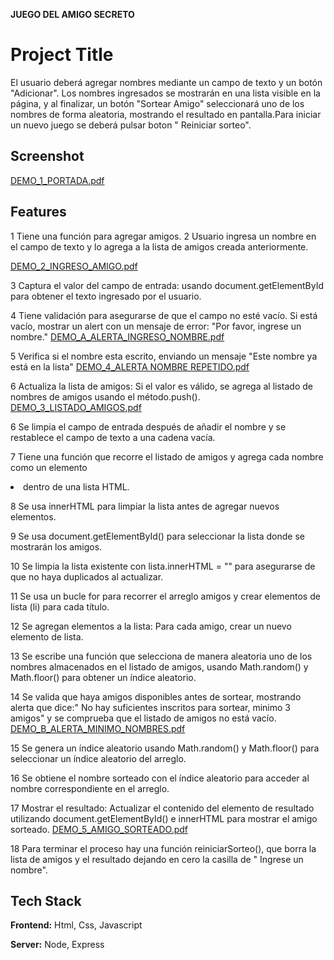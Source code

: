 **JUEGO DEL AMIGO SECRETO**

# Project Title

El usuario deberá agregar nombres mediante un campo de texto y un botón "Adicionar". Los nombres ingresados se mostrarán en una lista visible en la página, y al finalizar, un botón "Sortear Amigo" seleccionará uno de los nombres de forma aleatoria, mostrando el resultado en pantalla.Para iniciar un nuevo juego se deberá pulsar boton " Reiniciar sorteo".
## Screenshot
[DEMO_1_PORTADA.pdf](https://github.com/user-attachments/files/19237992/DEMO_1_PORTADA.pdf)


## Features


1 Tiene una función para agregar amigos.
2 Usuario ingresa un nombre en el campo de texto y lo agrega a la lista de amigos creada anteriormente.

[DEMO_2_INGRESO_AMIGO.pdf](https://github.com/user-attachments/files/19237995/DEMO_2_INGRESO_AMIGO.pdf)


3 Captura el valor del campo de entrada: usando document.getElementById para obtener el texto ingresado por el usuario.

4 Tiene validación para asegurarse de que el campo no esté vacío. Si está vacío, mostrar un alert con un mensaje de error: "Por favor, ingrese un nombre."
[DEMO_A_ALERTA_INGRESO_NOMBRE.pdf](https://github.com/user-attachments/files/19237997/DEMO_A_ALERTA_INGRESO_NOMBRE.pdf)


5 Verifica si el nombre esta escrito, enviando un mensaje "Este nombre ya está en la lista"
[DEMO_4_ALERTA NOMBRE REPETIDO.pdf](https://github.com/user-attachments/files/19238006/DEMO_4_ALERTA.NOMBRE.REPETIDO.pdf)

6 Actualiza la lista de amigos: Si el valor es válido, se agrega al listado de nombres de amigos usando el método.push().
[DEMO_3_LISTADO_AMIGOS.pdf](https://github.com/user-attachments/files/19238023/DEMO_3_LISTADO_AMIGOS.pdf)


6 Se limpia el campo de entrada después de añadir el nombre y se restablece el campo de texto a una cadena vacía.

7 Tiene una función que recorre el listado de amigos y agrega cada nombre como un elemento <li> dentro de una lista HTML.

 8 Se usa innerHTML para limpiar la lista antes de agregar nuevos elementos.

9 Se usa document.getElementById() para seleccionar la lista donde se mostrarán los amigos.

10 Se limpia la lista existente con lista.innerHTML = "" para asegurarse de que no haya duplicados al actualizar.

11 Se usa un bucle for para recorrer el arreglo amigos y crear elementos de lista (li) para cada título.

12 Se agregan elementos a la lista: Para cada amigo, crear un nuevo elemento de lista.

13 Se escribe una función que selecciona de manera aleatoria uno de los nombres almacenados en el listado de amigos, usando Math.random() y Math.floor() para obtener un índice aleatorio.

14 Se valida que haya amigos disponibles antes de sortear, mostrando alerta que dice:" No hay suficientes inscritos para sortear, minimo 3 amigos" y se comprueba que el listado de amigos no está vacío.
[DEMO_B_ALERTA_MINIMO_NOMBRES.pdf](https://github.com/user-attachments/files/19238025/DEMO_B_ALERTA_MINIMO_NOMBRES.pdf)

15 Se genera un índice aleatorio usando Math.random() y Math.floor() para seleccionar un índice aleatorio del arreglo.

16 Se obtiene el nombre sorteado con el índice aleatorio para acceder al nombre correspondiente en el arreglo.

17 Mostrar el resultado: Actualizar el contenido del elemento de resultado utilizando document.getElementById()  e innerHTML para mostrar el amigo sorteado.
[DEMO_5_AMIGO_SORTEADO.pdf](https://github.com/user-attachments/files/19238026/DEMO_5_AMIGO_SORTEADO.pdf)

18 Para terminar el proceso hay una función reiniciarSorteo(), que borra la lista de amigos y el resultado dejando en cero la casilla de " Ingrese un nombre".
## Tech Stack

**Frontend:** Html, Css, Javascript

**Server:** Node, Express

